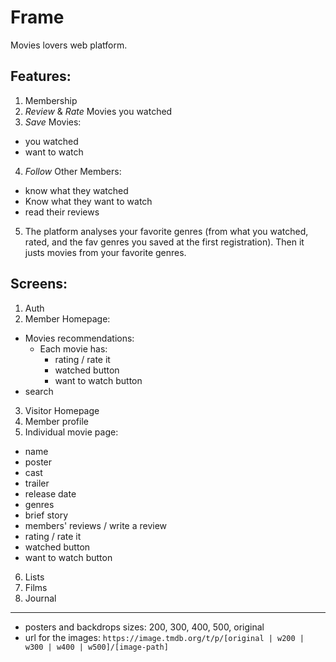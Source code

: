 # Frame

Movies lovers web platform.

## Features:

1. Membership
2. _Review_ & _Rate_ Movies you watched
3. _Save_ Movies:

- you watched
- want to watch

4. _Follow_ Other Members:

- know what they watched
- Know what they want to watch
- read their reviews

5. The platform analyses your favorite genres (from what you watched, rated, and the fav genres you saved at the first registration). Then it justs movies from your favorite genres.

## Screens:

1. Auth
2. Member Homepage:

- Movies recommendations:
  - Each movie has:
    - rating / rate it
    - watched button
    - want to watch button
- search

3. Visitor Homepage
4. Member profile
5. Individual movie page:

- name
- poster
- cast
- trailer
- release date
- genres
- brief story
- members' reviews / write a review
- rating / rate it
- watched button
- want to watch button

6. Lists
7. Films
8. Journal

---

- posters and backdrops sizes: 200, 300, 400, 500, original
- url for the images:
  `https://image.tmdb.org/t/p/[original | w200 | w300 | w400 | w500]/[image-path]`
